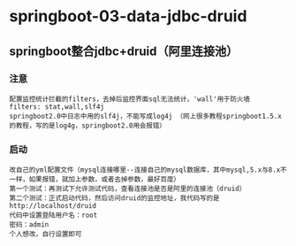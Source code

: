 # springboot-03-data-jdbc-druid
## springboot整合jdbc+druid（阿里连接池）
### 注意
    配置监控统计拦截的filters，去掉后监控界面sql无法统计，'wall'用于防火墙
    filters: stat,wall,slf4j 
    springboot2.0中日志中用的slf4j，不能写成log4j （网上很多教程springboot1.5.x的教程，写的是log4g，springboot2.0用会报错）
### 启动
    改自己的yml配置文件（mysql连接哪里--连接自己的mysql数据库，其中mysql,5.x与8.x不一样，如果报错，就加上参数，或者去掉参数，最好百度）
    第一个测试：再测试下允许测试代码，查看连接池是否是阿里的连接池（druid）
    第二个测试：正式启动代码，然后访问druid的监控地址，我代码写的是http://localhost/druid
    代码中设置登陆用户名：root
    密码：admin
    个人想改，自行设置即可
